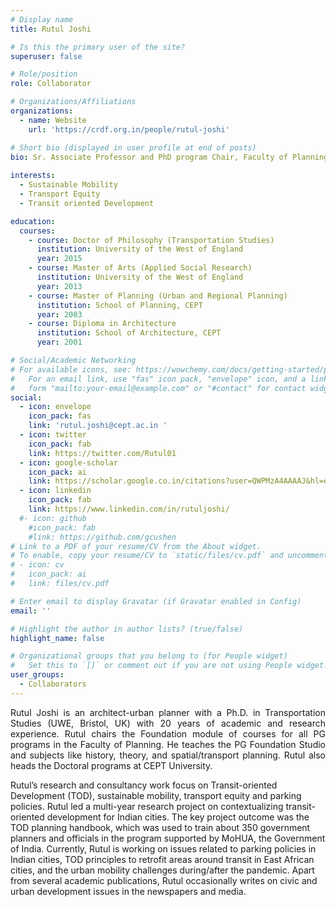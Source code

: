 ```yaml
---
# Display name
title: Rutul Joshi

# Is this the primary user of the site?
superuser: false

# Role/position
role: Collaborator

# Organizations/Affiliations
organizations:
  - name: Website 
    url: 'https://crdf.org.in/people/rutul-joshi'

# Short bio (displayed in user profile at end of posts)
bio: Sr. Associate Professor and PhD program Chair, Faculty of Planning.
 
interests:
  - Sustainable Mobility
  - Transport Equity
  - Transit oriented Development

education:
  courses:
    - course: Doctor of Philosophy (Transportation Studies)
      institution: University of the West of England
      year: 2015
    - course: Master of Arts (Applied Social Research) 
      institution: University of the West of England
      year: 2013
    - course: Master of Planning (Urban and Regional Planning)
      institution: School of Planning, CEPT
      year: 2003
    - course: Diploma in Architecture 
      institution: School of Architecture, CEPT
      year: 2001

# Social/Academic Networking
# For available icons, see: https://wowchemy.com/docs/getting-started/page-builder/#icons
#   For an email link, use "fas" icon pack, "envelope" icon, and a link in the
#   form "mailto:your-email@example.com" or "#contact" for contact widget.
social:
  - icon: envelope
    icon_pack: fas
    link: 'rutul.joshi@cept.ac.in '
  - icon: twitter
    icon_pack: fab
    link: https://twitter.com/Rutul01
  - icon: google-scholar
    icon_pack: ai
    link: https://scholar.google.co.in/citations?user=QWPMzA4AAAAJ&hl=en&authuser=2
  - icon: linkedin
    icon_pack: fab
    link: https://www.linkedin.com/in/rutuljoshi/ 
  #- icon: github
    #icon_pack: fab
    #link: https://github.com/gcushen
# Link to a PDF of your resume/CV from the About widget.
# To enable, copy your resume/CV to `static/files/cv.pdf` and uncomment the lines below.
# - icon: cv
#   icon_pack: ai
#   link: files/cv.pdf

# Enter email to display Gravatar (if Gravatar enabled in Config)
email: ''

# Highlight the author in author lists? (true/false)
highlight_name: false

# Organizational groups that you belong to (for People widget)
#   Set this to `[]` or comment out if you are not using People widget.
user_groups:
  - Collaborators
---
```

<p align="justify">Rutul Joshi is an architect-urban planner with a Ph.D. in Transportation Studies (UWE, Bristol, UK) with 20 years of academic and research experience. Rutul chairs the Foundation module of courses for all PG programs in the Faculty of Planning. He teaches the PG Foundation Studio and subjects like history, theory, and spatial/transport planning. Rutul also heads the Doctoral programs at CEPT University.
 
Rutul’s research and consultancy work focus on Transit-oriented Development (TOD), sustainable mobility, transport equity and parking policies. Rutul led a multi-year research project on contextualizing transit-oriented development for Indian cities. The key project outcome was the TOD planning handbook, which was used to train about 350 government planners and officials in the program supported by MoHUA, the Government of India. Currently, Rutul is working on issues related to parking policies in Indian cities, TOD principles to retrofit areas around transit in East African cities, and the urban mobility challenges during/after the pandemic. Apart from several academic publications, Rutul occasionally writes on civic and urban development issues in the newspapers and media. 
</p>
